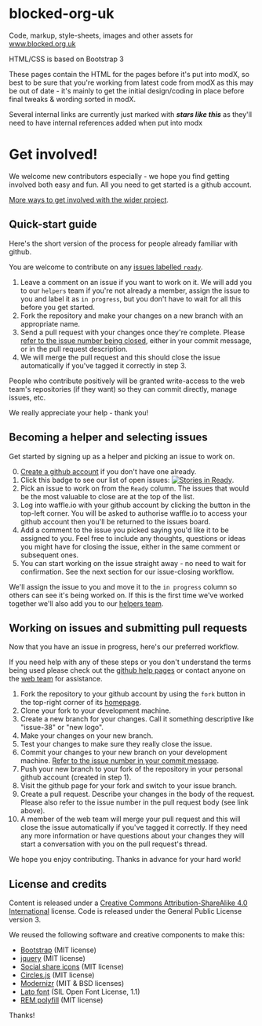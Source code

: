 blocked-org-uk
==============

Code, markup, style-sheets, images and other assets for www.blocked.org.uk

HTML/CSS is based on Bootstrap 3

These pages contain the HTML for the pages before it's put into modX, so best to be sure that you're working from latest code from modX as this may be out of date - it's mainly to get the initial design/coding in place before final tweaks & wording sorted in modX.

Several internal links are currently just marked with *****stars like this***** as they'll need to have internal references added when put into modx

Get involved!
=============

We welcome new contributors especially - we hope you find getting involved both easy and fun. All you need to get started is a github account.

[More ways to get involved with the wider project](http://www.blocked.org.uk/help).

Quick-start guide
-----------------

Here's the short version of the process for people already familiar with github.

You are welcome to contribute on any [issues labelled `ready`](https://github.com/openrightsgroup/blocked-org-uk/issues?direction=asc&labels=ready&page=1&sort=created&state=open). 

1. Leave a comment on an issue if you want to work on it. We will add you to our `helpers` team if you're not already a member, assign the issue to you and label it as `in progress`, but you don't have to wait for all this before you get started.
2. Fork the repository and make your changes on a new branch with an appropriate name.
3. Send a pull request with your changes once they're complete. Please [refer to the issue number being closed](https://help.github.com/articles/closing-issues-via-commit-messages), either in your commit message, or in the pull request description.
4. We will merge the pull request and this should close the issue automatically if you've tagged it correctly in step 3.

People who contribute positively will be granted write-access to the web team's repositories (if they want) so they can commit directly, manage issues, etc.

We really appreciate your help - thank you!

Becoming a helper and selecting issues
--------------------------------------

Get started by signing up as a helper and picking an issue to work on.

0. [Create a github account](https://github.com/) if you don't have one already.
1. Click this badge to see our list of open issues: [![Stories in Ready](https://badge.waffle.io/openrightsgroup/blocked-org-uk.png?label=ready&title=Ready)](https://waffle.io/openrightsgroup/blocked-org-uk).
2. Pick an issue to work on from the `Ready` column. The issues that would be the most valuable to close are at the top of the list.
3. Log into waffle.io with your github account by clicking the button in the top-left corner. You will be asked to authorise waffle.io to access your github account then you'll be returned to the issues board.
4. Add a comment to the issue you picked saying you'd like it to be assigned to you. Feel free to include any thoughts, questions or ideas you might have for closing the issue, either in the same comment or subsequent ones.
5. You can start working on the issue straight away - no need to wait for confirmation. See the next section for our issue-closing workflow.

We'll assign the issue to you and move it to the `in progress` column so others can see it's being worked on. If this is the first time we've worked together we'll also add you to our [helpers team](https://github.com/orgs/openrightsgroup/teams/helpers).

Working on issues and submitting pull requests
----------------------------------------------

Now that you have an issue in progress, here's our preferred workflow.

If you need help with any of these steps or you don't understand the terms being used please check out the [github help pages](https://help.github.com/articles/fork-a-repo) or contact anyone on the [web team](https://github.com/orgs/openrightsgroup/teams/web) for assistance.

1. Fork the repository to your github account by using the `fork` button in the top-right corner of its [homepage](https://github.com/openrightsgroup/blocked-org-uk).
2. Clone your fork to your development machine.
3. Create a new branch for your changes. Call it something descriptive like "issue-38" or "new logo".
4. Make your changes on your new branch.
5. Test your changes to make sure they really close the issue.
6. Commit your changes to your new branch on your development machine. [Refer to the issue number in your commit message](https://help.github.com/articles/closing-issues-via-commit-messages).
7. Push your new branch to your fork of the repository in your personal github account (created in step 1).
8. Visit the github page for your fork and switch to your issue branch.
9. Create a pull request. Describe your changes in the body of the request. Please also refer to the issue number in the pull request body (see link above).
10. A member of the web team will merge your pull request and this will close the issue automatically if you've tagged it correctly. If they need any more information or have questions about your changes they will start a conversation with you on the pull request's thread.

We hope you enjoy contributing. Thanks in advance for your hard work!

License and credits
-------------------

Content is released under a [Creative Commons Attribution-ShareAlike 4.0 International](https://creativecommons.org/licenses/by-sa/4.0/) license.
Code is released under the General Public License version 3.

We reused the following software and creative components to make this:

- [Bootstrap](http://getbootstrap.com/) (MIT license)
- [jquery](https://jquery.org/license/) (MIT license)
- [Social share icons](https://github.com/panzi/SocialSharePrivacy/) (MIT license)
- [Circles.js](https://github.com/lugolabs/circles) (MIT license)
- [Modernizr](http://modernizr.com/) (MIT & BSD licenses)
- [Lato font](https://www.google.com/fonts/specimen/Lato) (SIL Open Font License, 1.1)
- [REM polyfill](https://github.com/chuckcarpenter/REM-unit-polyfill) (MIT license)

Thanks!


